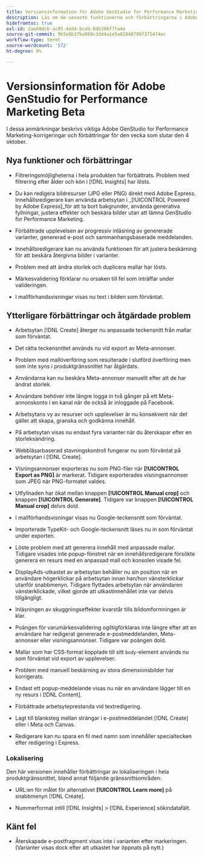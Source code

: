 ```yaml
---
title: Versionsinformation för Adobe GenStudio for Performance Marketing Beta
description: Läs om de senaste funktionerna och förbättringarna i Adobe GenStudio for Performance Marketing.
hidefromtoc: true
exl-id: 2ae60dcb-ac95-4ed4-bceb-84b396f7fa4e
source-git-commit: 9b5e8b37ba988c3dd4a1e5a828487997375474ac
workflow-type: tm+mt
source-wordcount: '572'
ht-degree: 0%

---
```


# Versionsinformation för Adobe GenStudio for Performance Marketing Beta

I dessa anmärkningar beskrivs viktiga Adobe GenStudio for Performance Marketing-korrigeringar och förbättringar för den vecka som slutar den 4 oktober.

## Nya funktioner och förbättringar

* Filtreringsmöjligheterna i hela produkten har förbättrats. Problem med filtrering efter ålder och kön i [!DNL Insights] har lösts.  <!-- GS-1198 -->

* Du kan redigera bildresurser (JPG eller PNG) direkt med Adobe Express. Innehållsredigerare kan använda arbetsytan i _[!UICONTROL Powered by Adobe Express]_för att ta bort bakgrunder, använda generativa fyllningar, justera effekter och beskära bilder utan att lämna GenStudio for Performance Marketing. <!-- GS-4615 -->

* Förbättrade upplevelsen av progressiv inläsning av genererade varianter, genererad e-post och sammanhangsbaserade meddelanden. <!-- GS-4651 3062-->

* Innehållsredigerare kan nu använda funktionen för att justera beskärning för att beskära återgivna bilder i varianter. <!-- GS-2342 -->

* Problem med att ändra storlek och duplicera mallar har lösts. <!-- GS-4895 -->

* Märkesvalidering förklarar nu orsaken till fel som inträffar under valideringen.

* I mallförhandsvisningar visas nu text i bilden som förväntat. <!-- GS-5917 -->

## Ytterligare förbättringar och åtgärdade problem

* Arbetsytan [!DNL Create] återger nu anpassade teckensnitt från mallar som förväntat. <!-- GS-3415 -->

* Det rätta teckensnittet används nu vid export av Meta-annonser. <!-- GS-5875 -->

* Problem med mallöverföring som resulterade i slutförd överföring men som inte syns i produktgränssnittet har åtgärdats. <!-- GS-4815 5650-->

* Användarna kan nu beskära Meta-annonser manuellt efter att de har ändrat storlek. <!-- GS-5871 -->

* Användare behöver inte längre logga in två gånger på ett Meta-annonskonto i en kanal när de också är inloggade på Facebook. <!-- GS-3009 -->

* Arbetsytans vy av resurser och upplevelser är nu konsekvent när det gäller att skapa, granska och godkänna innehåll. <!-- GS-5877 -->

* På arbetsytan visas nu endast fyra varianter när du återskapar efter en storleksändring. <!-- GS-5869 -->

* Webbläsarbaserad stavningskontroll fungerar nu som förväntat på arbetsytan i [!DNL Create]. <!-- GS-5760 -->

* Visningsannonser exporteras nu som PNG-filer när **[!UICONTROL Export as PNG]** är markerat. Tidigare exporterades visningsannonser som JPEG när PNG-formatet valdes. <!-- GS-5545 -->

* Utfyllnaden har ökat mellan knappen **[!UICONTROL Manual crop]** och knappen **[!UICONTROL Generate]**. Tidigare var knappen **[!UICONTROL Manual crop]** delvis dold. <!-- GS-6084 -->

* I mallförhandsvisningar visas nu Google-teckensnitt som förväntat. <!-- GS-5946 -->

* Importerade TypeKit- och Google-teckensnitt läses nu in som förväntat under exporten. <!-- GS-5948 -->

* Löste problem med att generera innehåll med anpassade mallar. Tidigare visades inte popup-fönstret när en innehållsredigerare försökte generera en resurs med en anpassad mall och konsolen visade fel. <!-- GS-5262 -->

* DisplayAds-utkastet av arbetsytan behåller nu sin position när en användare högerklickar på arbetsytan innan han/hon vänsterklickar utanför snabbmenyn. Tidigare flyttades arbetsytan när användaren vänsterklickade, vilket gjorde att utkastinnehållet inte var delvis tillgängligt.  <!-- GS-5687 -->

* Inläsningen av skuggningseffekter kvarstår tills bildomformningen är klar.  <!-- GS-5811 -->

* Poängen för varumärkesvalidering ogiltigförklaras inte längre efter att en användare har redigerat genererade e-postmeddelanden, Meta-annonser eller visningsannonser. Tidigare var poängen dold. <!-- GS-5379 -->

* Mallar som har CSS-format kopplade till sitt `body`-element används nu som förväntat vid export av upplevelser. <!-- GS-5947 -->

* Problem med manuell beskärning av stora dimensionsbilder har korrigerats. <!-- GS-6039 -->

* Endast ett popup-meddelande visas nu när en användare lägger till en ny resurs i [!DNL Content]. <!-- GS-5020 -->

* Förbättrade arbetsyteprestanda vid textredigering.  <!-- GS-5118 -->

* Lagt till blanksteg mellan strängar i e-postmeddelandet [!DNL Create] eller i Meta och Canvas. <!-- GS-5019 -->

* Redigerare kan nu spara en fil med namn som innehåller specialtecken efter redigering i Express. <!-- GS-6131 -->

### Lokalisering

Den här versionen innehåller förbättringar av lokaliseringen i hela produktgränssnittet, bland annat följande gränssnittsområden:

* URL:en för målet för alternativet **[!UICONTROL Learn more]** på snabbmenyn [!DNL Create]. <!-- GS-5029 -->

* Nummerformat intill [!DNL Insights] > [!DNL Experience] sökindatafält. <!-- GS-4494 -->

## Känt fel

* Återskapade e-postfragment visas inte i varianten efter markeringen. (Varianter visas dock efter att utkastet har öppnats på nytt.) <!-- GS-5913 -->

